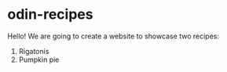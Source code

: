 # odin-recipes

Hello! We are going to create a website to showcase two recipes:

1. Rigatonis
2. Pumpkin pie